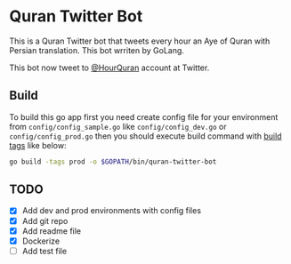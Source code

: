 # Quran Twitter Bot

This is a Quran Twitter bot that tweets every hour an Aye of Quran with Persian translation. This bot wrriten by GoLang.

This bot now tweet to [@HourQuran](https://twitter.com/HourQuran) account at Twitter.

## Build

To build this go app first you need create config file for your environment from `config/config_sample.go` like `config/config_dev.go` or `config/config_prod.go` then you should execute build command with [build tags](https://golang.org/pkg/go/build/#hdr-Build_Constraints) like below:

``` sh
go build -tags prod -o $GOPATH/bin/quran-twitter-bot
```

## TODO

- [x] Add dev and prod environments with config files
- [x] Add git repo
- [x] Add readme file
- [x] Dockerize
- [ ] Add test file